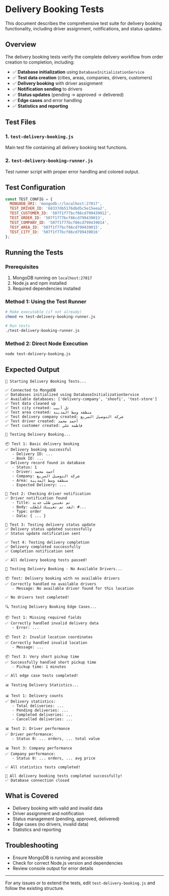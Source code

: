 # Delivery Booking Tests

This document describes the comprehensive test suite for delivery booking functionality, including driver assignment, notifications, and status updates.

## Overview

The delivery booking tests verify the complete delivery workflow from order creation to completion, including:

- ✅ **Database initialization** using `DatabaseInitializationService`
- ✅ **Test data creation** (cities, areas, companies, drivers, customers)
- ✅ **Delivery booking** with driver assignment
- ✅ **Notification sending** to drivers
- ✅ **Status updates** (pending → approved → delivered)
- ✅ **Edge cases** and error handling
- ✅ **Statistics and reporting**

## Test Files

### 1. `test-delivery-booking.js`
Main test file containing all delivery booking test functions.

### 2. `test-delivery-booking-runner.js`
Test runner script with proper error handling and colored output.

## Test Configuration

```js
const TEST_CONFIG = {
  MONGODB_URI: 'mongodb://localhost:27017',
  TEST_DRIVER_ID: '68337db5176dbd5c5e15eea2',
  TEST_CUSTOMER_ID: '507f1f77bcf86cd799439012',
  TEST_ORDER_ID: '507f1f77bcf86cd799439013',
  TEST_COMPANY_ID: '507f1f77bcf86cd799439014',
  TEST_AREA_ID: '507f1f77bcf86cd799439015',
  TEST_CITY_ID: '507f1f77bcf86cd799439016'
};
```

## Running the Tests

### Prerequisites
1. MongoDB running on `localhost:27017`
2. Node.js and npm installed
3. Required dependencies installed

### Method 1: Using the Test Runner
```bash
# Make executable (if not already)
chmod +x test-delivery-booking-runner.js

# Run tests
./test-delivery-booking-runner.js
```

### Method 2: Direct Node Execution
```bash
node test-delivery-booking.js
```

## Expected Output

```
🚀 Starting Delivery Booking Tests...

✅ Connected to MongoDB
✅ Databases initialized using DatabaseInitializationService
✅ Available databases: ['delivery-company', 'shoofi', 'test-store']
✅ Test data cleaned up
✅ Test city created: تل أبيب
✅ Test area created: منطقة وسط المدينة
✅ Test delivery company created: شركة التوصيل السريع
✅ Test driver created: أحمد محمد
✅ Test customer created: فاطمة علي

🚚 Testing Delivery Booking...

📦 Test 1: Basic delivery booking
✅ Delivery booking successful
   - Delivery ID: ...
   - Book ID: ...
✅ Delivery record found in database
   - Status: 1
   - Driver: أحمد محمد
   - Company: شركة التوصيل السريع
   - Area: منطقة وسط المدينة
   - Expected Delivery: ...

📱 Test 2: Checking driver notification
✅ Driver notification found
   - Title: تم تعيين طلب جديد
   - Body: لقد تم تعيينك للطلب: #...
   - Type: order
   - Data: { ... }

🔄 Test 3: Testing delivery status update
✅ Delivery status updated successfully
✅ Status update notification sent

✅ Test 4: Testing delivery completion
✅ Delivery completed successfully
✅ Completion notification sent

✅ All delivery booking tests passed!

🚫 Testing Delivery Booking - No Available Drivers...

📦 Test: Delivery booking with no available drivers
✅ Correctly handled no available drivers
   - Message: No available driver found for this location

✅ No drivers test completed!

🔍 Testing Delivery Booking Edge Cases...

📦 Test 1: Missing required fields
✅ Correctly handled invalid delivery data
   - Error: ...

📦 Test 2: Invalid location coordinates
✅ Correctly handled invalid location
   - Message: ...

📦 Test 3: Very short pickup time
✅ Successfully handled short pickup time
   - Pickup time: 1 minutes

✅ All edge case tests completed!

📊 Testing Delivery Statistics...

📊 Test 1: Delivery counts
✅ Delivery statistics:
   - Total deliveries: ...
   - Pending deliveries: ...
   - Completed deliveries: ...
   - Cancelled deliveries: ...

📊 Test 2: Driver performance
✅ Driver performance:
   - Status 0: ... orders, ... total value

📊 Test 3: Company performance
✅ Company performance:
   - Status 0: ... orders, ... avg price

✅ All statistics tests completed!

🎉 All delivery booking tests completed successfully!
✅ Database connection closed
```

## What is Covered
- Delivery booking with valid and invalid data
- Driver assignment and notification
- Status management (pending, approved, delivered)
- Edge cases (no drivers, invalid data)
- Statistics and reporting

## Troubleshooting
- Ensure MongoDB is running and accessible
- Check for correct Node.js version and dependencies
- Review console output for error details

---

For any issues or to extend the tests, edit `test-delivery-booking.js` and follow the existing structure.
